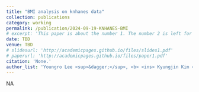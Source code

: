 ```yaml
---
title: "BMI analysis on knhanes data"
collection: publications
category: working
permalink: /publication/2024-09-19-KNHANES-BMI
# excerpt: 'This paper is about the number 1. The number 2 is left for future work.'
date: TBD
venue: TBD
# slidesurl: 'http://academicpages.github.io/files/slides1.pdf'
# paperurl: 'http://academicpages.github.io/files/paper1.pdf'
citation: 'None.'
author_list: 'Youngro Lee <sup>&dagger;</sup>, <b> <ins> Kyungjin Kim </ins> </b> <sup>&dagger;</sup> & Sewon Oh'
---
```

NA